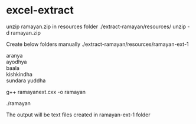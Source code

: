 # excel-extract

unzip ramayan.zip in resources folder ./extract-ramayan/resources/
unzip -d ramayan.zip

Create below folders manually ./extract-ramayan/resources/ramayan-ext-1

aranya  
ayodhya  
baala  
kishkindha  
sundara 
yuddha

g++ ramayanext.cxx -o ramayan

./ramayan

The output will be text files created in ramayan-ext-1 folder
